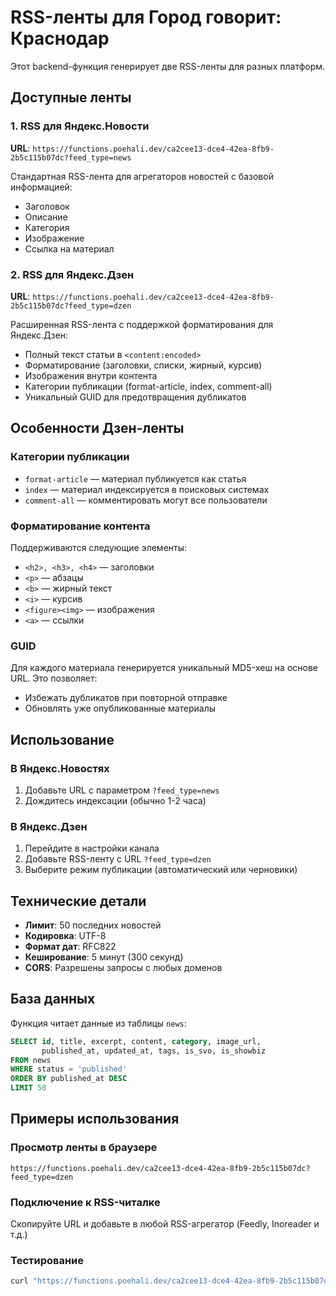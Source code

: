# RSS-ленты для Город говорит: Краснодар

Этот backend-функция генерирует две RSS-ленты для разных платформ.

## Доступные ленты

### 1. RSS для Яндекс.Новости
**URL**: `https://functions.poehali.dev/ca2cee13-dce4-42ea-8fb9-2b5c115b07dc?feed_type=news`

Стандартная RSS-лента для агрегаторов новостей с базовой информацией:
- Заголовок
- Описание
- Категория
- Изображение
- Ссылка на материал

### 2. RSS для Яндекс.Дзен
**URL**: `https://functions.poehali.dev/ca2cee13-dce4-42ea-8fb9-2b5c115b07dc?feed_type=dzen`

Расширенная RSS-лента с поддержкой форматирования для Яндекс.Дзен:
- Полный текст статьи в `<content:encoded>`
- Форматирование (заголовки, списки, жирный, курсив)
- Изображения внутри контента
- Категории публикации (format-article, index, comment-all)
- Уникальный GUID для предотвращения дубликатов

## Особенности Дзен-ленты

### Категории публикации
- `format-article` — материал публикуется как статья
- `index` — материал индексируется в поисковых системах
- `comment-all` — комментировать могут все пользователи

### Форматирование контента
Поддерживаются следующие элементы:
- `<h2>, <h3>, <h4>` — заголовки
- `<p>` — абзацы
- `<b>` — жирный текст
- `<i>` — курсив
- `<figure><img>` — изображения
- `<a>` — ссылки

### GUID
Для каждого материала генерируется уникальный MD5-хеш на основе URL. Это позволяет:
- Избежать дубликатов при повторной отправке
- Обновлять уже опубликованные материалы

## Использование

### В Яндекс.Новостях
1. Добавьте URL с параметром `?feed_type=news`
2. Дождитесь индексации (обычно 1-2 часа)

### В Яндекс.Дзен
1. Перейдите в настройки канала
2. Добавьте RSS-ленту с URL `?feed_type=dzen`
3. Выберите режим публикации (автоматический или черновики)

## Технические детали

- **Лимит**: 50 последних новостей
- **Кодировка**: UTF-8
- **Формат дат**: RFC822
- **Кеширование**: 5 минут (300 секунд)
- **CORS**: Разрешены запросы с любых доменов

## База данных

Функция читает данные из таблицы `news`:
```sql
SELECT id, title, excerpt, content, category, image_url, 
       published_at, updated_at, tags, is_svo, is_showbiz
FROM news 
WHERE status = 'published' 
ORDER BY published_at DESC 
LIMIT 50
```

## Примеры использования

### Просмотр ленты в браузере
```
https://functions.poehali.dev/ca2cee13-dce4-42ea-8fb9-2b5c115b07dc?feed_type=dzen
```

### Подключение к RSS-читалке
Скопируйте URL и добавьте в любой RSS-агрегатор (Feedly, Inoreader и т.д.)

### Тестирование
```bash
curl "https://functions.poehali.dev/ca2cee13-dce4-42ea-8fb9-2b5c115b07dc?feed_type=dzen"
```
